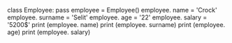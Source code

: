 class Employee:
    pass
employee = Employee()
employee. name = 'Crock'
employee. surname = 'Selit'
employee. age = '22'
employee. salary = '5200$'
print (employee. name)
print (employee. surname)
print (employee. age)
print (employee. salary)
